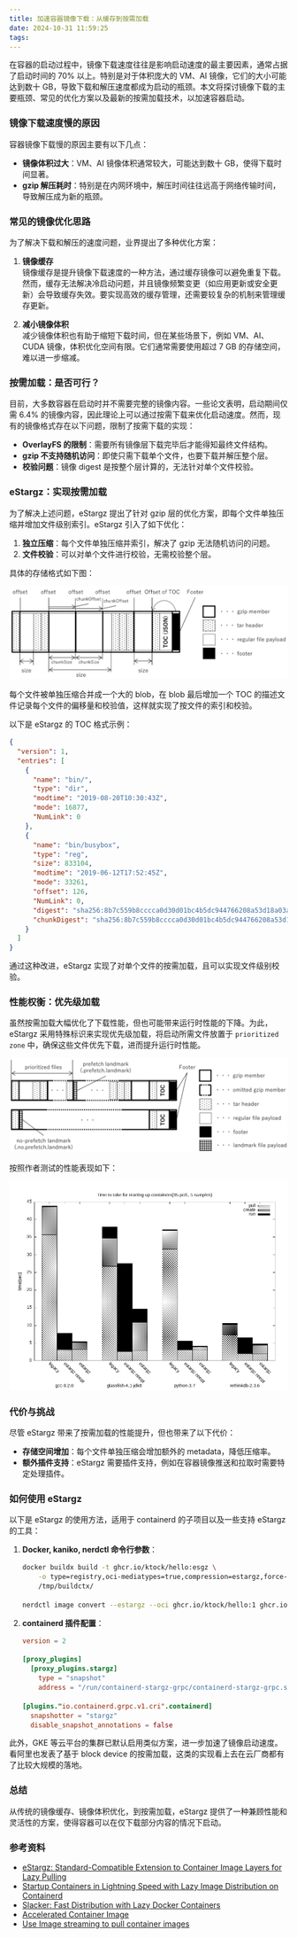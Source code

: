 ```yaml
---
title: 加速容器镜像下载：从缓存到按需加载
date: 2024-10-31 11:59:25
tags:
---
```


在容器的启动过程中，镜像下载速度往往是影响启动速度的最主要因素，通常占据了启动时间的 70% 以上。特别是对于体积庞大的 VM、AI 镜像，它们的大小可能达到数十 GB，导致下载和解压速度都成为启动的瓶颈。本文将探讨镜像下载的主要瓶颈、常见的优化方案以及最新的按需加载技术，以加速容器启动。

### 镜像下载速度慢的原因

容器镜像下载慢的原因主要有以下几点：

- **镜像体积过大**：VM、AI 镜像体积通常较大，可能达到数十 GB，使得下载时间显著。
- **gzip 解压耗时**：特别是在内网环境中，解压时间往往远高于网络传输时间，导致解压成为新的瓶颈。

### 常见的镜像优化思路

为了解决下载和解压的速度问题，业界提出了多种优化方案：

1. **镜像缓存**  
   镜像缓存是提升镜像下载速度的一种方法，通过缓存镜像可以避免重复下载。然而，缓存无法解决冷启动问题，并且镜像频繁变更（如应用更新或安全更新）会导致缓存失效。要实现高效的缓存管理，还需要较复杂的机制来管理缓存更新。

2. **减小镜像体积**  
   减少镜像体积也有助于缩短下载时间，但在某些场景下，例如 VM、AI、CUDA 镜像，体积优化空间有限。它们通常需要使用超过 7 GB 的存储空间，难以进一步缩减。

### 按需加载：是否可行？

目前，大多数容器在启动时并不需要完整的镜像内容。一些论文表明，启动期间仅需 6.4% 的镜像内容，因此理论上可以通过按需下载来优化启动速度。然而，现有的镜像格式存在以下问题，限制了按需下载的实现：

- **OverlayFS 的限制**：需要所有镜像层下载完毕后才能得知最终文件结构。
- **gzip 不支持随机访问**：即使只需下载单个文件，也要下载并解压整个层。
- **校验问题**：镜像 digest 是按整个层计算的，无法针对单个文件校验。

### eStargz：实现按需加载

为了解决上述问题，eStargz 提出了针对 gzip 层的优化方案，即每个文件单独压缩并增加文件级别索引。eStargz 引入了如下优化：

1. **独立压缩**：每个文件单独压缩并索引，解决了 gzip 无法随机访问的问题。
2. **文件校验**：可以对单个文件进行校验，无需校验整个层。

具体的存储格式如下图：

![alt text](../images/estartgz.png)

每个文件被单独压缩合并成一个大的 blob，在 blob 最后增加一个 TOC 的描述文件记录每个文件的偏移量和校验值，这样就实现了按文件的索引和校验。


以下是 eStargz 的 TOC 格式示例：

```json
{
  "version": 1,
  "entries": [
    {
      "name": "bin/",
      "type": "dir",
      "modtime": "2019-08-20T10:30:43Z",
      "mode": 16877,
      "NumLink": 0
    },
    {
      "name": "bin/busybox",
      "type": "reg",
      "size": 833104,
      "modtime": "2019-06-12T17:52:45Z",
      "mode": 33261,
      "offset": 126,
      "NumLink": 0,
      "digest": "sha256:8b7c559b8cccca0d30d01bc4b5dc944766208a53d18a03aa8afe97252207521f",
      "chunkDigest": "sha256:8b7c559b8cccca0d30d01bc4b5dc944766208a53d18a03aa8afe97252207521f"
    }
  ]
}
```

通过这种改进，eStargz 实现了对单个文件的按需加载，且可以实现文件级别校验。

### 性能权衡：优先级加载

虽然按需加载大幅优化了下载性能，但也可能带来运行时性能的下降。为此，eStargz 采用特殊标识来实现优先级加载，将启动所需文件放置于 `prioritized zone` 中，确保这些文件优先下载，进而提升运行时性能。

![alt text](../images/estargz-optimize.png)

按照作者测试的性能表现如下：

![alt text](../images/estargz-perf.png)

### 代价与挑战

尽管 eStargz 带来了按需加载的性能提升，但也带来了以下代价：

- **存储空间增加**：每个文件单独压缩会增加额外的 metadata，降低压缩率。
- **额外插件支持**：eStargz 需要插件支持，例如在容器镜像推送和拉取时需要特定处理插件。

### 如何使用 eStargz

以下是 eStargz 的使用方法，适用于 containerd 的子项目以及一些支持 eStargz 的工具：

1. **Docker, kaniko, nerdctl 命令行参数**：

    ```bash
    docker buildx build -t ghcr.io/ktock/hello:esgz \
        -o type=registry,oci-mediatypes=true,compression=estargz,force-compression=true \
        /tmp/buildctx/

    nerdctl image convert --estargz --oci ghcr.io/ktock/hello:1 ghcr.io/ktock/hello:esgz
    ```

2. **containerd 插件配置**：

    ```toml
    version = 2

    [proxy_plugins]
      [proxy_plugins.stargz]
        type = "snapshot"
        address = "/run/containerd-stargz-grpc/containerd-stargz-grpc.sock"

    [plugins."io.containerd.grpc.v1.cri".containerd]
      snapshotter = "stargz"
      disable_snapshot_annotations = false
    ```

此外，GKE 等云平台的集群已默认启用类似方案，进一步加速了镜像启动速度。看阿里也发表了基于 block device 的按需加载，这类的实现看上去在云厂商都有了比较大规模的落地。

### 总结

从传统的镜像缓存、镜像体积优化，到按需加载，eStargz 提供了一种兼顾性能和灵活性的方案，使得容器可以在仅下载部分内容的情况下启动。

### 参考资料

- [eStargz: Standard-Compatible Extension to Container Image Layers for Lazy Pulling](https://github.com/containerd/stargz-snapshotter/blob/main/docs/estargz.md)
- [Startup Containers in Lightning Speed with Lazy Image Distribution on Containerd](https://medium.com/nttlabs/startup-containers-in-lightning-speed-with-lazy-image-distribution-on-containerd-243d94522361)
- [Slacker: Fast Distribution with Lazy Docker Containers](https://www.usenix.org/conference/fast16/technical-sessions/presentation/harter)
- [Accelerated Container Image](https://github.com/containerd/accelerated-container-image)
- [Use Image streaming to pull container images](https://cloud.google.com/kubernetes-engine/docs/how-to/image-streaming)